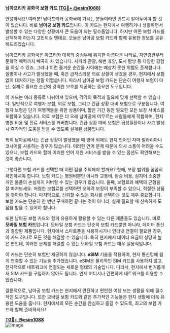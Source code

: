 **남아프리카 공화국 보험 카드 [[TG💪+ @esim1088](https://t.me/s/esim1088)]**

안녕하세요! 여러분! 남아프리카 공화국에 가시는 분들이라면 반드시 알아두어야 할 것이 있습니다. 바로 **남아공 보험 카드**입니다. 이 카드는 현지에서 여행하거나 생활하면서 발생할 수 있는 다양한 상황에서 큰 도움이 되는 필수품입니다. 하지만 어떤 보험 카드를 선택해야 하는지 고민되실 텐데요. 오늘은 남아공 보험 카드와 함께 유용한 정보를 공유해드리겠습니다.

남아프리카 공화국은 아프리카 대륙의 중심부에 위치한 아름다운 나라로, 자연경관부터 문화적 매력까지 빼곡히 차 있습니다. 사파리 관광, 해변 휴양, 도시 탐방 등 다양한 경험을 하실 수 있죠. 그러나 이런 즐거운 순간들 사이에는 예상치 못한 위험도 존재합니다. 질병이나 사고가 발생했을 때, 혹은 급작스러운 의료 상황이 생겼을 경우, 현지에서 보험 없이 대처하기는 정말 어렵습니다. 따라서 남아공 보험 카드는 단순히 여행자 보험이 아닌, 실제로 필요한 순간에 강력한 보호를 제공하는 중요한 도구입니다.

이 카드는 여러 종류로 나뉘어져 있으며, 각각의 목적과 필요에 맞게 선택할 수 있습니다. 일반적으로 여행자 보험, 의료 보험, 그리고 긴급 상황 대비 보험으로 구분됩니다. 여행자 보험은 단기 여행객들을 위한 상품이며, 짧은 기간 동안 필요한 모든 보장 서비스를 포함하고 있습니다. 의료 보험은 더 오래 남아공에 머무르는 사람들에게 적합하며, 현지 병원 비용 및 진료 서비스를 커버합니다. 긴급 상황 대비 보험은 급성질환이나 사고 발생 시 즉각적인 도움을 받을 수 있도록 설계된 상품입니다.

특히 남아공에서는 긴급 상황이 발생했을 때 영어 외에도 현지 언어인 자마 말라리아나 코사어를 사용하는 경우가 많습니다. 이러한 언어 문제 때문에 의사 소통이 어려울 수도 있으니, 보험 카드와 함께 이러한 언어 지원 서비스를 받을 수 있는 옵션도 확인해보는 것이 좋습니다.

그렇다면 보험 카드를 선택할 때 어떤 점을 주의해야 할까요? 첫째, 보장 범위를 꼼꼼히 확인하셔야 합니다. 보험 카드는 병원비뿐만 아니라 교통비, 환승 비용, 심지어 소중한 개인 물품의 손실까지 커버할 수 있는 경우가 많습니다. 둘째, 보험료와 혜택의 균형을 잘 따져보세요. 저렴한 보험료를 선택하면 오히려 보장이 부족할 수 있으니, 적절한 상품을 찾아야 합니다. 마지막으로, 신뢰할 수 있는 회사를 선택하는 것도 매우 중요합니다. 보험 카드는 단순히 한 번만 구매하면 끝나는 것이 아니라, 실제 필요할 때 신속하게 도움을 받을 수 있어야 합니다.

또한 남아공 보험 카드와 함께 유용하게 활용할 수 있는 다른 제품들도 있습니다. 바로 **모바일 보험 카드**입니다. 모바일 보험 카드는 단순히 보험 카드뿐만 아니라, 데이터 통신과 결합된 제품입니다. 현지에서 스마트폰을 사용하시거나 인터넷 연결이 필요한 경우, 이 카드 하나로 모든 것을 해결할 수 있습니다. 특히 현지에서 데이터 요금이 상당히 높은 편인데, 이러한 문제를 해결할 수 있는 모바일 보험 카드는 매우 실용적입니다.

이 카드는 단순히 보험만 제공하지 않습니다. **eSIM** 기술을 적용하여, 현지 통신망에 쉽게 연결할 수 있는 기능을 추가했습니다. eSIM은 물리적인 SIM 카드를 사용하지 않고, 전자적으로 네트워크에 연결되는 새로운 형태의 기술입니다. 따라서, 현지에서 번거롭게 새 SIM 카드를 구입하지 않아도 됩니다. 언제 어디서나 간편하게 네트워크를 이용할 수 있습니다.

결론적으로, 남아공 보험 카드는 현지에서 안전하고 편안한 여행 또는 생활을 위해 필수적인 도구입니다. 또한 모바일 보험 카드와 같은 추가적인 기능들은 현지 생활에 더욱 유용한 도움을 줍니다. 현지에서의 모든 순간을 안심하고 즐길 수 있도록, 최고의 보험 카드와 함께 준비하세요!

**[TG💪+ @esim1088](https://t.me/s/esim1088)**  
![Image](https://i.postimg.cc/Y0z9fWf4/image.png)